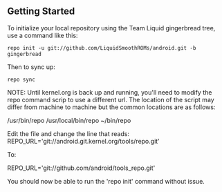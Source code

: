 Getting Started
---------------

To initialize your local repository using the Team Liquid gingerbread tree, use a command like this:

    repo init -u git://github.com/LiquidSmoothROMs/android.git -b gingerbread

Then to sync up:

    repo sync

NOTE:
Until kernel.org is back up and running, you'll need to modify the repo command scrip to use
a different url.
The location of the script may differ from machine to machine but the common locations are as follows:

/usr/bin/repo
/usr/local/bin/repo
~/bin/repo

Edit the file and change the line that reads:
REPO_URL='git://android.git.kernel.org/tools/repo.git'

To:

REPO_URL='git://github.com/android/tools_repo.git'

You should now be able to run the 'repo init' command without issue.

